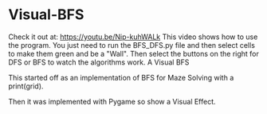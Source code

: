 # Visual-BFS
Check it out at: https://youtu.be/Nip-kuhWALk
This video shows how to use the program. 
You just need to run the BFS_DFS.py file and then select cells to make them green and be a "Wall".
Then select the buttons on the right for DFS or BFS to watch the algorithms work.
A Visual BFS

This started off as an implementation of BFS for Maze Solving with a print(grid).

Then it was implemented with Pygame so show a Visual Effect.
